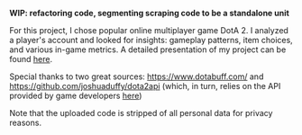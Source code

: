 **WIP: refactoring code, segmenting scraping code to be a standalone unit**

For this project, I chose popular online multiplayer game DotA 2. I analyzed a player's account and looked for insights: gameplay patterns, item choices, and various in-game metrics. A detailed presentation of my project can be found [here]( https://prezi.com/view/s0ugsaCXBYihMsMHhExw/).

Special thanks to two great sources: https://www.dotabuff.com/ and https://github.com/joshuaduffy/dota2api (which, in turn, relies on the API provided by game developers [here](https://dev.dota2.com/showthread.php?t=47115))

Note that the uploaded code is stripped of all personal data for privacy reasons.
